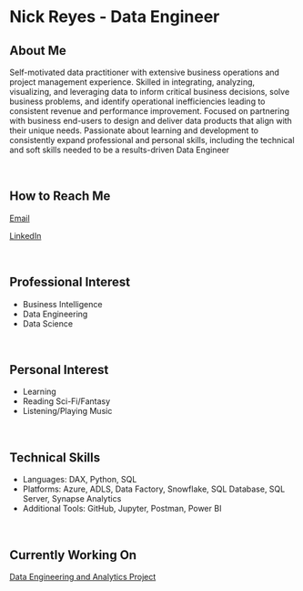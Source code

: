 # Nick Reyes - Data Engineer

## About Me
Self-motivated data practitioner with extensive business operations and project management experience. Skilled in integrating, analyzing, visualizing, and leveraging
data to inform critical business decisions, solve business problems, and identify operational inefficiencies leading to consistent revenue and performance improvement.
Focused on partnering with business end-users to design and deliver data products that align with their unique needs. Passionate about learning and development to
consistently expand professional and personal skills, including the technical and soft skills needed to be a results-driven Data Engineer

<br>

## How to Reach Me
[Email](mailto:nareyes_git@pm.me)

[LinkedIn](https://www.linkedin.com/in/na-reyes/)

<br>

## Professional Interest
- Business Intelligence
- Data Engineering
- Data Science

<br>

## Personal Interest
- Learning
- Reading Sci-Fi/Fantasy
- Listening/Playing Music

<br>

## Technical Skills
- Languages: DAX, Python, SQL
- Platforms: Azure, ADLS, Data Factory, Snowflake, SQL Database, SQL Server, Synapse Analytics
- Additional Tools: GitHub, Jupyter, Postman, Power BI

<br>

## Currently Working On
[Data Engineering and Analytics Project](https://github.com/nareyes/basecamp_ltv)
